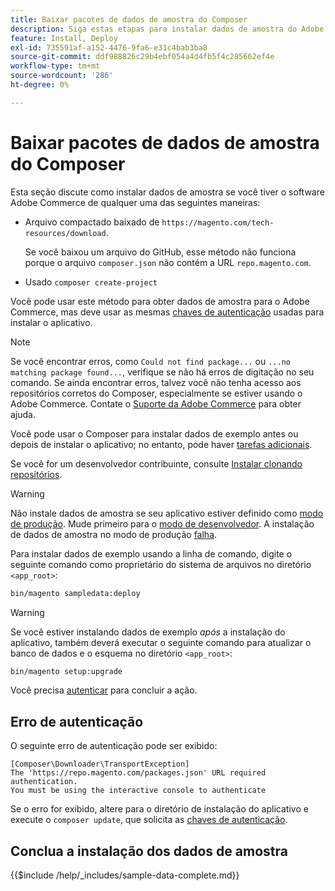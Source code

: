 ```yaml
---
title: Baixar pacotes de dados de amostra do Composer
description: Siga estas etapas para instalar dados de amostra do Adobe Commerce usando o Gerenciador de pacotes PHP do Composer.
feature: Install, Deploy
exl-id: 735591af-a152-4476-9fa6-e31c4bab3ba8
source-git-commit: ddf988826c29b4ebf054a4d4fb5f4c285662ef4e
workflow-type: tm+mt
source-wordcount: '286'
ht-degree: 0%

---
```


# Baixar pacotes de dados de amostra do Composer

Esta seção discute como instalar dados de amostra se você tiver o software Adobe Commerce de qualquer uma das seguintes maneiras:

* Arquivo compactado baixado de `https://magento.com/tech-resources/download`.

  Se você baixou um arquivo do GitHub, esse método não funciona porque o arquivo `composer.json` não contém a URL `repo.magento.com`.

* Usado `composer create-project`

Você pode usar este método para obter dados de amostra para o Adobe Commerce, mas deve usar as mesmas [chaves de autenticação](../prerequisites/authentication-keys.md) usadas para instalar o aplicativo.

>[!NOTE]
>
>Se você encontrar erros, como `Could not find package...` ou `...no matching package found...`, verifique se não há erros de digitação no seu comando. Se ainda encontrar erros, talvez você não tenha acesso aos repositórios corretos do Composer, especialmente se estiver usando o Adobe Commerce. Contate o [Suporte da Adobe Commerce](https://support.magento.com/hc/en-us) para obter ajuda.

Você pode usar o Composer para instalar dados de exemplo antes ou depois de instalar o aplicativo; no entanto, pode haver [tarefas adicionais](remove-or-update.md).

Se você for um desenvolvedor contribuinte, consulte [Instalar clonando repositórios](git-repositories.md).

>[!WARNING]
>
>Não instale dados de amostra se seu aplicativo estiver definido como [modo de produção](../../configuration/bootstrap/application-modes.md#production-mode). Mude primeiro para o [modo de desenvolvedor](../../configuration/bootstrap/application-modes.md#developer-mode). A instalação de dados de amostra no modo de produção [falha](https://support.magento.com/hc/en-us/articles/360033824571#symptom-production-mode-trouble-samp-prod-).

Para instalar dados de exemplo usando a linha de comando, digite o seguinte comando como proprietário do sistema de arquivos no diretório `<app_root>`:

```bash
bin/magento sampledata:deploy
```

>[!WARNING]
>
>Se você estiver instalando dados de exemplo _após_ a instalação do aplicativo, também deverá executar o seguinte comando para atualizar o banco de dados e o esquema no diretório `<app_root>`:

```bash
bin/magento setup:upgrade
```

Você precisa [autenticar](../prerequisites/authentication-keys.md) para concluir a ação.

## Erro de autenticação

O seguinte erro de autenticação pode ser exibido:

```terminal
[Composer\Downloader\TransportException]
The 'https://repo.magento.com/packages.json' URL required authentication.
You must be using the interactive console to authenticate
```

Se o erro for exibido, altere para o diretório de instalação do aplicativo e execute o `composer update`, que solicita as [chaves de autenticação](../prerequisites/authentication-keys.md).

## Conclua a instalação dos dados de amostra

{{$include /help/_includes/sample-data-complete.md}}
